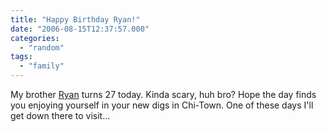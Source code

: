 ```yaml
---
title: "Happy Birthday Ryan!"
date: "2006-08-15T12:37:57.000"
categories: 
  - "random"
tags: 
  - "family"
---
```


My brother [Ryan](http://thehubbs.net/ryan/) turns 27 today. Kinda scary, huh bro? Hope the day finds you enjoying yourself in your new digs in Chi-Town. One of these days I'll get down there to visit...
